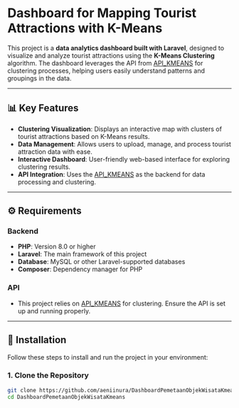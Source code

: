 # Dashboard for Mapping Tourist Attractions with K-Means

This project is a **data analytics dashboard built with Laravel**, designed to visualize and analyze tourist attractions using the **K-Means Clustering** algorithm. The dashboard leverages the API from [API_KMEANS](https://github.com/aeniinura/API_KMEANS) for clustering processes, helping users easily understand patterns and groupings in the data.

---

## 📊 Key Features

- **Clustering Visualization**: Displays an interactive map with clusters of tourist attractions based on K-Means results.
- **Data Management**: Allows users to upload, manage, and process tourist attraction data with ease.
- **Interactive Dashboard**: User-friendly web-based interface for exploring clustering results.
- **API Integration**: Uses the [API_KMEANS](https://github.com/aeniinura/API_KMEANS) as the backend for data processing and clustering.

---

## ⚙️ Requirements

### Backend
- **PHP**: Version 8.0 or higher
- **Laravel**: The main framework of this project
- **Database**: MySQL or other Laravel-supported databases
- **Composer**: Dependency manager for PHP

### API
- This project relies on [API_KMEANS](https://github.com/aeniinura/API_KMEANS) for clustering. Ensure the API is set up and running properly.

---

## 🚀 Installation

Follow these steps to install and run the project in your environment:

### 1. Clone the Repository

```bash
git clone https://github.com/aeniinura/DashboardPemetaanObjekWisataKmeans.git
cd DashboardPemetaanObjekWisataKmeans
